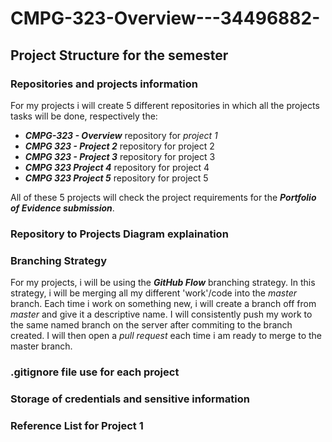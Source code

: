 # CMPG-323-Overview---34496882-

## Project Structure for the semester
### Repositories and projects information
For my projects i will create 5 different repositories in which all the projects tasks will be done, respectively the:
- _**CMPG-323 - Overview**_ repository for _project 1_
- _**CMPG 323 - Project 2**_ repository for project 2
- _**CMPG 323 - Project 3**_ repository for project 3
- _**CMPG 323 Project 4**_ repository for project 4
- _**CMPG 323 Project 5**_ repository for project 5

All of these 5 projects will check the project requirements for the _**Portfolio of Evidence submission**_. 

### Repository to Projects Diagram explaination


### Branching Strategy
For my projects, i will be using the _**GitHub Flow**_ branching strategy. In this strategy, i will be merging all my different 'work'/code into the _master_ branch. Each time i work on something new, i will create a branch off from _master_ and give it a descriptive name. I will consistently push my work to the same named branch on the server after commiting to the branch created. I will then open a _pull request_ each time i am ready to merge to the master branch. 

### .gitignore file use for each project
### Storage of credentials and sensitive information
### Reference List for Project 1
